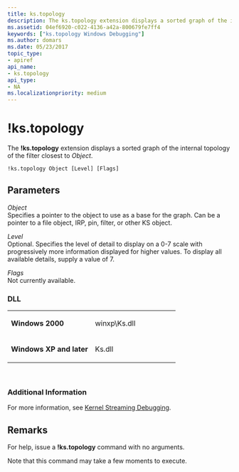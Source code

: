 ```yaml
---
title: ks.topology
description: The ks.topology extension displays a sorted graph of the internal topology of the filter closest to Object.
ms.assetid: 04ef6920-c022-4136-a42a-800679fe7ff4
keywords: ["ks.topology Windows Debugging"]
ms.author: domars
ms.date: 05/23/2017
topic_type:
- apiref
api_name:
- ks.topology
api_type:
- NA
ms.localizationpriority: medium
---
```


# !ks.topology


The **!ks.topology** extension displays a sorted graph of the internal topology of the filter closest to *Object*.

```dbgcmd
!ks.topology Object [Level] [Flags] 
```

## <span id="Parameters"></span><span id="parameters"></span><span id="PARAMETERS"></span>Parameters


<span id="_______Object______"></span><span id="_______object______"></span><span id="_______OBJECT______"></span> *Object*   
Specifies a pointer to the object to use as a base for the graph. Can be a pointer to a file object, IRP, pin, filter, or other KS object.

<span id="_______Level______"></span><span id="_______level______"></span><span id="_______LEVEL______"></span> *Level*   
Optional. Specifies the level of detail to display on a 0-7 scale with progressively more information displayed for higher values. To display all available details, supply a value of 7.

<span id="_______Flags______"></span><span id="_______flags______"></span><span id="_______FLAGS______"></span> *Flags*   
Not currently available.

### <span id="DLL"></span><span id="dll"></span>DLL

<table>
<colgroup>
<col width="50%" />
<col width="50%" />
</colgroup>
<tbody>
<tr class="odd">
<td align="left"><p><strong>Windows 2000</strong></p></td>
<td align="left"><p>winxp\Ks.dll</p></td>
</tr>
<tr class="even">
<td align="left"><p><strong>Windows XP and later</strong></p></td>
<td align="left"><p>Ks.dll</p></td>
</tr>
</tbody>
</table>

 

### <span id="Additional_Information"></span><span id="additional_information"></span><span id="ADDITIONAL_INFORMATION"></span>Additional Information

For more information, see [Kernel Streaming Debugging](kernel-streaming-debugging.md).

Remarks
-------

For help, issue a **!ks.topology** command with no arguments.

Note that this command may take a few moments to execute.

 

 





